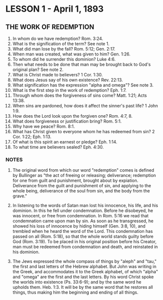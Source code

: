 # LESSON 1 - April 1, 1893
## THE WORK OF REDEMPTION

1. In whom do we have redemption? Rom. 3:24.
2. What is the signification of the term? See note 1.
3. What did man lose by the fall? Rom. 5:12; Gen. 2:17.
4. When man was created, what was given to him? Gen. 1:26.
5. To whom did he surrender this dominion? Luke 4:6.
6. Then what needs to be done that man may be brought back to God's original plan? See note 2.
7. What is Christ made to believers? 1 Cor. 1:30.
8. What does Jesus say of his own existence? Rev. 22:13.
9. What signification has the expression "alpha and omega"? See note 3.
10. What is the first step in the work of redemption? Eph. 1:7.
11. Through whom does the forgiveness of sins come? Matt. 1:21; Acts 13:38.
12. When sins are pardoned, how does it affect the sinner's past life? 1 John 1:9.
13. How does the Lord look upon the forgiven one? Rom. 4:7, 8.
14. What does forgiveness or justification bring? Rom. 5:1.
15. Why have we peace? Rom. 8:1.
16. What has Christ given to everyone whom he has redeemed from sin? 2 Cor. 1:22; Eph. 1:13.
17. Of what is this spirit an earnest or pledge? Eph. 1:14.
18. To what time are believers sealed? Eph. 4:30.

### NOTES

1. The original word from which our word "redemption" comes is defined by Bullinger as "the act of freeing or releasing; deliverance; redemption for one from guilt and punishment, brought about by expiation. Deliverance from the guilt and punishment of sin, and applying to the whole being, deliverance of the soul from sin, and the body from the grave."

2. In listening to the words of Satan man lost his innocence, his life, and his dominion. In this he fell under condemnation. Before he disobeyed, he was innocent, or free from condemnation. In Rom. 5:16 we read that condemnation came upon man by sin. As soon as he transgressed, he showed his loss of innocence by hiding himself (Gen. 3:8, 10), and trembled when he heard the word of the Lord. This condemnation has passed on all (Rom. 5:18), so that the whole world stands guilty before God (Rom. 3:19). To be placed in his original position before his Creator, man must be redeemed from condemnation and death, and reinstated in his dominion.

3. The Jews expressed the whole compass of things by "aleph" and "tau," the first and last letters of the Hebrew alphabet. But John was writing in the Greek, and accommodates it to the Greek alphabet, of which "alpha" and "omega" are the first and the last letters. By his word Christ spoke the worlds into existence (Ps. 33:6-9); and by the same word he upholds them. Heb. 1:3. It will be by the same word that he restores all things, thus making him the beginning and ending of all things.